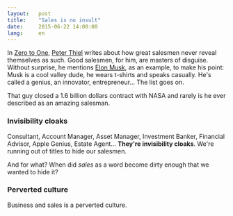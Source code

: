 ```yaml
---
layout:   post
title:    "Sales is no insult"
date:     2015-06-22 14:00:00
lang:     en
---
```


In [Zero to One](http://zerotoonebook.com), [Peter Thiel](http://en.wikipedia.org/wiki/Peter_Thiel) writes about how great salesmen never reveal themselves as such. Good salesmen, for him, are masters of disguise. Without surprise, he mentions [Elon Musk](http://en.wikipedia.org/wiki/Elon_Musk), as an example, to make his point: Musk is a cool valley dude, he wears t-shirts and speaks casually. He's called a genius, an innovator, entrepreneur... The list goes on.

That guy closed a 1.6 billion dollars contract with NASA and rarely is he ever described as an amazing salesman.

### Invisibility cloaks

Consultant, Account Manager, Asset Manager, Investment Banker, Financial Advisor, Apple Genius, Estate Agent... **They're invisibility cloaks**. We're running out of titles to hide our salesmen.

And for what? When did *sales* as a word become dirty enough that we wanted to hide it?

### Perverted culture

Business and sales is a perverted culture.










